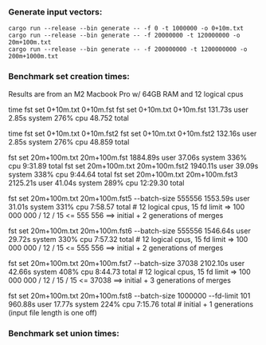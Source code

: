 ### Generate input vectors:

```
cargo run --release --bin generate -- -f 0 -t 1000000 -o 0+10m.txt
cargo run --release --bin generate -- -f 20000000 -t 120000000 -o 20m+100m.txt
cargo run --release --bin generate -- -f 200000000 -t 1200000000 -o 200m+1000m.txt
```


### Benchmark set creation times:

Results are from an M2 Macbook Pro w/ 64GB RAM and 12 logical cpus


time fst set 0+10m.txt 0+10m.fst
fst set 0+10m.txt 0+10m.fst  131.73s user 2.85s system 276% cpu 48.752 total

time fst set 0+10m.txt 0+10m.fst2
fst set 0+10m.txt 0+10m.fst2  132.16s user 2.85s system 276% cpu 48.859 total

fst set 20m+100m.txt 20m+100m.fst  1884.89s user 37.06s system 336% cpu 9:31.89 total
fst set 20m+100m.txt 20m+100m.fst2  1940.11s user 39.09s system 338% cpu 9:44.64 total
fst set 20m+100m.txt 20m+100m.fst3  2125.21s user 41.04s system 289% cpu 12:29.30 total

fst set 20m+100m.txt 20m+100m.fst5 --batch-size 555556  1553.59s user 31.01s system 331% cpu 7:58.57 total # 12 logical cpus, 15 fd limit => 100 000 000 / 12 / 15 <= 555 556 ==> initial + 2 generations of merges

fst set 20m+100m.txt 20m+100m.fst6 --batch-size 555556  1546.64s user 29.72s system 330% cpu 7:57.32 total # 12 logical cpus, 15 fd limit => 100 000 000 / 12 / 15 <= 555 556 ==> initial + 2 generations of merges

fst set 20m+100m.txt 20m+100m.fst7 --batch-size 37038  2102.10s user 42.66s system 408% cpu 8:44.73 total # 12 logical cpus, 15 fd limit => 100 000 000 / 12 / 15 / 15 <= 37038 ==> initial + 3 generations of merges

fst set 20m+100m.txt 20m+100m.fst8 --batch-size 1000000 --fd-limit 101  960.88s user 17.77s system 224% cpu 7:15.76 total # initial + 1 generations (input file length is one off)

### Benchmark set union times:

